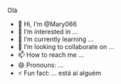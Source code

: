 Olá
- 👋 Hi, I’m @Mary066
- 👀 I’m interested in ...
- 🌱 I’m currently learning ...
- 💞️ I’m looking to collaborate on ...
- 📫 How to reach me ...
- 😄 Pronouns: ...
- ⚡ Fun fact: ...
está aí alguém

<!---
Mary066/Mary066 is a ✨ special ✨ repository because its `README.md` (this file) appears on your GitHub profile.
You can click the Preview link to take a look at your changes.
--->
